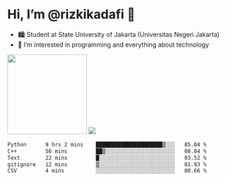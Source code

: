 # Hi, I’m @rizkikadafi 👋
- 🏙 Student at State University of Jakarta (Universitas Negeri Jakarta)
- 👀 I’m interested in programming and everything about technology
<img height="180em" src="https://github-readme-stats.vercel.app/api?username=rizkikadafi&show_icons=true&hide_border=true&&count_private=true&include_all_commits=true" />
<img src="https://github-readme-stats.vercel.app/api/top-langs/?username=rizkikadafi&show_icons=true&hide_border=true&&count_private=true&include_all_commits=true" />

<!--START_SECTION:waka-->

```txt
Python      9 hrs 2 mins    █████████████████████▒░░░   85.04 %
C++         56 mins         ██▒░░░░░░░░░░░░░░░░░░░░░░   08.84 %
Text        22 mins         █░░░░░░░░░░░░░░░░░░░░░░░░   03.52 %
gitignore   12 mins         ▒░░░░░░░░░░░░░░░░░░░░░░░░   01.93 %
CSV         4 mins          ░░░░░░░░░░░░░░░░░░░░░░░░░   00.66 %
```

<!--END_SECTION:waka-->

<!---
rizkikadafi/rizkikadafi is a ✨ special ✨ repository because its `README.md` (this file) appears on your GitHub profile.
You can click the Preview link to take a look at your changes.
--->
